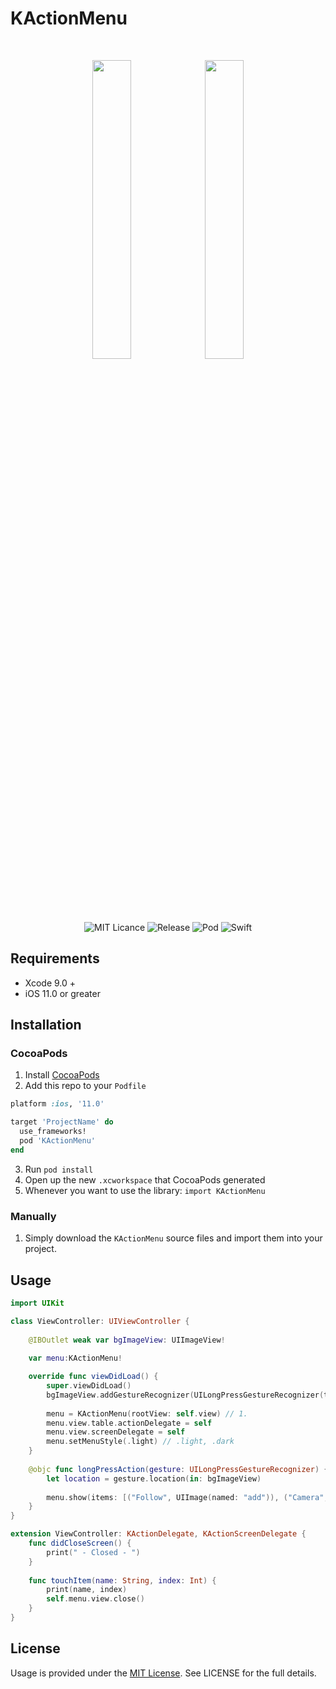 # KActionMenu

<br><p align="center">
<img src="https://user-images.githubusercontent.com/16580898/63414218-0f78d080-c404-11e9-93e7-9e88ddd182ca.gif" width="35%"/>
<img src="https://user-images.githubusercontent.com/16580898/63414255-23bccd80-c404-11e9-8cd3-2ab41d01e9d1.gif" width="35%"/>
</p>

<p align="center">
  <img alt="MIT Licance" src="https://img.shields.io/github/license/KenanAtmaca/KActionMenu"/>
  <img alt="Release" src="https://img.shields.io/github/v/release/KenanAtmaca/KActionMenu"/>
  <img alt="Pod" src="https://img.shields.io/cocoapods/p/KActionMenu"/>
  <img alt="Swift" src="https://img.shields.io/badge/Swift-4.2%2B-orange"/>
</p>

## Requirements

- Xcode 9.0 +
- iOS 11.0 or greater

## Installation

### CocoaPods

1. Install [CocoaPods](http://cocoapods.org)
2. Add this repo to your `Podfile`

```ruby
platform :ios, '11.0'

target 'ProjectName' do
  use_frameworks!
  pod 'KActionMenu'
end
```

3. Run `pod install`
4. Open up the new `.xcworkspace` that CocoaPods generated
5. Whenever you want to use the library: `import KActionMenu`

### Manually

1. Simply download the `KActionMenu` source files and import them into your project.

## Usage

```Swift
import UIKit

class ViewController: UIViewController {
    
    @IBOutlet weak var bgImageView: UIImageView!
    
    var menu:KActionMenu!

    override func viewDidLoad() {
        super.viewDidLoad()
        bgImageView.addGestureRecognizer(UILongPressGestureRecognizer(target: self, action: #selector(longPressAction)))
        
        menu = KActionMenu(rootView: self.view) // 1.
        menu.view.table.actionDelegate = self
        menu.view.screenDelegate = self
        menu.setMenuStyle(.light) // .light, .dark
    }
    
    @objc func longPressAction(gesture: UILongPressGestureRecognizer) {
        let location = gesture.location(in: bgImageView)
        
        menu.show(items: [("Follow", UIImage(named: "add")), ("Camera", UIImage(named: "cam")), ("Share", UIImage(named: "share")), ("Like", UIImage(named: "like"))], position: CGPoint(x: location.x, y: location.y), animation: .scale) // 2.
    }
}

extension ViewController: KActionDelegate, KActionScreenDelegate {
    func didCloseScreen() {
        print(" - Closed - ")
    }
    
    func touchItem(name: String, index: Int) {
        print(name, index)
        self.menu.view.close()
    }
}
```

## License
Usage is provided under the [MIT License](http://http//opensource.org/licenses/mit-license.php). See LICENSE for the full details.
